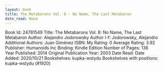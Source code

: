 ```yaml
---
layout: book
title: The Metabarons Vol. 8 - No Name, The Last Metabaron
date_read: None
---
```


Book Id: 24781549
Title: The Metabarons Vol. 8: No Name, The Last Metabaron
Author: Alejandro Jodorowsky
Author l-f: Jodorowsky, Alejandro
Additional Authors: Juan Giménez
ISBN: 
My Rating: 0
Average Rating: 3.92
Publisher: Humanoids Inc
Binding: Kindle Edition
Number of Pages: 136
Year Published: 2014
Original Publication Year: 2003
Date Read: 
Date Added: 2020/10/21
Bookshelves: kupka-wstydu
Bookshelves with positions: kupka-wstydu (#1920)

